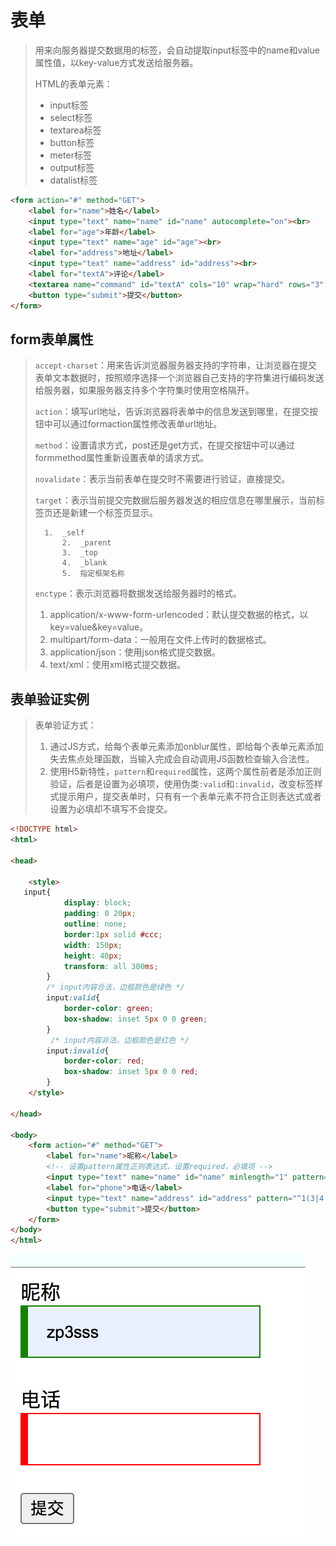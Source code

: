 # 表单

> 用来向服务器提交数据用的标签，会自动提取input标签中的name和value属性值，以key-value方式发送给服务器。
>
> 
>
> HTML的表单元素：
>
> * input标签
> * select标签
> * textarea标签
> * button标签
> * meter标签
> * output标签
> * datalist标签

```html
<form action="#" method="GET">
    <label for="name">姓名</label>
    <input type="text" name="name" id="name" autocomplete="on"><br>
    <label for="age">年龄</label>
    <input type="text" name="age" id="age"><br>
    <label for="address">地址</label>
    <input type="text" name="address" id="address"><br>
    <label for="textA">评论</label>
    <textarea name="command" id="textA" cols="10" wrap="hard" rows="3" autocomplete="on"></textarea><br>
    <button type="submit">提交</button>
</form>
```

## form表单属性

> `accept-charset`：用来告诉浏览器服务器支持的字符串，让浏览器在提交表单文本数据时，按照顺序选择一个浏览器自己支持的字符集进行编码发送给服务器，如果服务器支持多个字符集时使用空格隔开。
>
>  
>
> `action`：填写url地址，告诉浏览器将表单中的信息发送到哪里，在提交按钮中可以通过formaction属性修改表单url地址。
>
>  
>
> `method`：设置请求方式，post还是get方式，在提交按钮中可以通过formmethod属性重新设置表单的请求方式。
>
>  
>
> `novalidate`：表示当前表单在提交时不需要进行验证，直接提交。
>
>  
>
> `target`：表示当前提交完数据后服务器发送的相应信息在哪里展示，当前标签页还是新建一个标签页显示。
>
> 		1.  _self
>   		2.  _parent
>   		3.  _top
>   		4.  _blank
>   		5.  指定框架名称
>
>  
>
> `enctype`：表示浏览器将数据发送给服务器时的格式。
>
> 1. application/x-www-form-urlencoded：默认提交数据的格式，以key=value&key=value。
> 2. multipart/form-data：一般用在文件上传时的数据格式。
> 3. application/json：使用json格式提交数据。
> 4. text/xml：使用xml格式提交数据。



## 表单验证实例

> 表单验证方式：
>
> 1. 通过JS方式，给每个表单元素添加onblur属性，即给每个表单元素添加失去焦点处理函数，当输入完成会自动调用JS函数检查输入合法性。
> 2. 使用H5新特性，`pattern`和`required`属性，这两个属性前者是添加正则验证，后者是设置为必填项，使用伪类`:valid`和`:invalid`，改变标签样式提示用户，提交表单时，只有有一个表单元素不符合正则表达式或者设置为必填却不填写不会提交。

```html
<!DOCTYPE html>
<html>

<head>

    <style>
   input{
            display: block;
            padding: 0 20px;
            outline: none;
            border:1px solid #ccc;
            width: 150px;
            height: 40px;
            transform: all 300ms;
        }
        /* input内容合法，边框颜色是绿色 */
        input:valid{
            border-color: green;
            box-shadow: inset 5px 0 0 green;
        }
         /* input内容非法，边框颜色是红色 */
        input:invalid{
            border-color: red;
            box-shadow: inset 5px 0 0 red;
        }
    </style>

</head>

<body>
    <form action="#" method="GET">
        <label for="name">昵称</label>
        <!-- 设置pattern属性正则表达式，设置required，必填项 -->
        <input type="text" name="name" id="name" minlength="1" pattern="[a-zA-Z0-9]{4,8}" required><br>
        <label for="phone">电话</label>
        <input type="text" name="address" id="address" pattern="^1(3|4|5|8)[0-9]{9}$" required><br>
        <button type="submit">提交</button>
    </form>
</body>
</html>
```

![image-20201212185419851](media/009-form标签/image-20201212185419851.png)